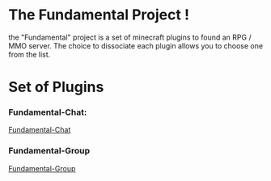 # The Fundamental Project !

the "Fundamental" project is a set of minecraft plugins to found an RPG / MMO server. The choice to dissociate each plugin allows you to choose one from the list.

# Set of Plugins

### Fundamental-Chat:
[Fundamental-Chat](https://github.com/AntDevPlus/Fundamental-Chat)
### Fundamental-Group
[Fundamental-Group](https://github.com/AntDevPlus/Fundamental-Group)
